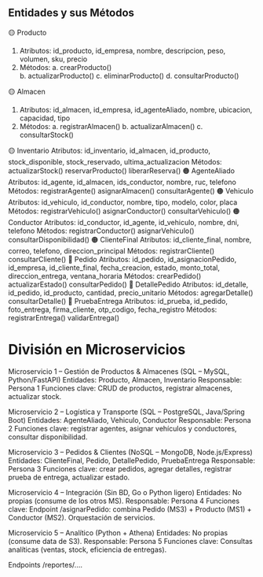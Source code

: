 ## Entidades y sus Métodos
🟡 Producto
1. Atributos: id_producto, id_empresa, nombre, descripcion, peso, volumen, sku, precio
2. Métodos:
	a. crearProducto()  
	b. actualizarProducto()
	c. eliminarProducto()
	d. consultarProducto()

🟡 Almacen
1. Atributos: id_almacen, id_empresa, id_agenteAliado, nombre, ubicacion, capacidad, tipo
2. Métodos:
	a. registrarAlmacen()
	b. actualizarAlmacen()
	c. consultarStock()

🟡 Inventario
Atributos: id_inventario, id_almacen, id_producto, stock_disponible, stock_reservado,
ultima_actualizacion
Métodos:
actualizarStock()
reservarProducto()
liberarReserva()
🟠 AgenteAliado
Atributos: id_agente, id_almacen, ids_conductor, nombre, ruc, telefono
Métodos:
registrarAgente()
asignarAlmacen()
consultarAgente()
🟠 Vehiculo
Atributos: id_vehiculo, id_conductor, nombre, tipo, modelo, color, placa
Métodos:
registrarVehiculo()
asignarConductor()
consultarVehiculo()
🟠 Conductor
Atributos: id_conductor, id_agente, id_vehiculo, nombre, dni, telefono
Métodos:
registrarConductor()
asignarVehiculo()
consultarDisponibilidad()
🟠 ClienteFinal
Atributos: id_cliente_final, nombre, correo, telefono, direccion_principal
Métodos:
registrarCliente()
consultarCliente()
🔴 Pedido
Atributos: id_pedido, id_asignacionPedido, id_empresa, id_cliente_final, fecha_creacion, estado, monto_total, direccion_entrega, ventana_horaria
Métodos:
crearPedido()
actualizarEstado()
consultarPedido()
🔴 DetallePedido
Atributos: id_detalle, id_pedido, id_producto, cantidad, precio_unitario
Métodos:
agregarDetalle()
consultarDetalle()
🔴 PruebaEntrega
Atributos: id_prueba, id_pedido, foto_entrega, firma_cliente, otp_codigo, fecha_registro
Métodos:
registrarEntrega()
validarEntrega()

# División en Microservicios
Microservicio 1 – Gestión de Productos & Almacenes (SQL – MySQL, Python/FastAPI)
Entidades: Producto, Almacen, Inventario
Responsable: Persona 1
Funciones clave: CRUD de productos, registrar almacenes, actualizar stock.

Microservicio 2 – Logística y Transporte (SQL – PostgreSQL, Java/Spring Boot)
Entidades: AgenteAliado, Vehiculo, Conductor
Responsable: Persona 2
Funciones clave: registrar agentes, asignar vehículos y conductores, consultar disponibilidad.

Microservicio 3 – Pedidos & Clientes (NoSQL – MongoDB, Node.js/Express)
Entidades: ClienteFinal, Pedido, DetallePedido, PruebaEntrega
Responsable: Persona 3
Funciones clave: crear pedidos, agregar detalles, registrar prueba de entrega, actualizar estado.

Microservicio 4 – Integración (Sin BD, Go o Python ligero)
Entidades: No propias (consume de los otros MS).
Responsable: Persona 4
Funciones clave:
Endpoint /asignarPedido: combina Pedido (MS3) + Producto (MS1) + Conductor (MS2).
Orquestación de servicios.

Microservicio 5 – Analítico (Python + Athena)
Entidades: No propias (consume data de S3).
Responsable: Persona 5
Funciones clave:
Consultas analíticas (ventas, stock, eficiencia de entregas).


Endpoints /reportes/....
